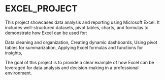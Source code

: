 # EXCEL_PROJECT
This project showcases data analysis and reporting using Microsoft Excel. It includes well-structured datasets, pivot tables, charts, and formulas to demonstrate how Excel can be used for:

Data cleaning and organization,
Creating dynamic dashboards,
Using pivot tables for summarization,
Applying Excel formulas and functions for insights,

The goal of this project is to provide a clear example of how Excel can be leveraged for data analysis and decision-making in a professional environment.
